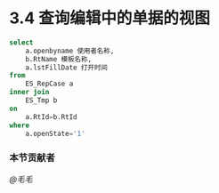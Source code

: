 # 3.4 查询编辑中的单据的视图
```sql
select
	a.openbyname 使用者名称,
	b.RtName 模板名称,
	a.lstFillDate 打开时间
from
	ES_RepCase a
inner join
	ES_Tmp b
on
	a.RtId=b.RtId
where
	a.openState='1'
```

### 本节贡献者
*@毛毛*  
